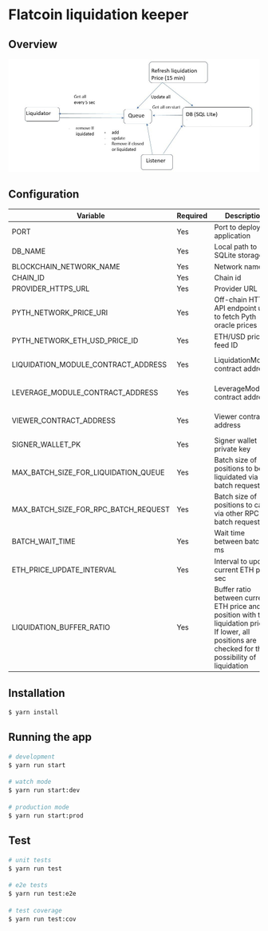 # Flatcoin liquidation keeper

## Overview

![overview](./assets/liquidation_keeper_overview.jpg)

## Configuration


| Variable                             | Required | Description                                                                                                                                               | Example                                                                                             |
|--------------------------------------|----------|-----------------------------------------------------------------------------------------------------------------------------------------------------------|-----------------------------------------------------------------------------------------------------|
| PORT                                 | Yes      | Port to deploy application                                                                                                                                | 3000                                                                                                |
| DB_NAME                              | Yes      | Local path to SQLite storage                                                                                                                              | ../../positions.db                                                                                  |
| BLOCKCHAIN_NETWORK_NAME              | Yes      | Network name                                                                                                                                              | Base Goerli                                                                                         |
| CHAIN_ID                             | Yes      | Chain id                                                                                                                                                  | 84351                                                                                               |
| PROVIDER_HTTPS_URL                   | Yes      | Provider URL                                                                                                                                              | https://goerli.base.org                                                                             |
| PYTH_NETWORK_PRICE_URI               | Yes      | Off-chain HTTP API endpoint used to fetch Pyth oracle prices                                                                                              | See https://docs.pyth.network/documentation                                                         |
| PYTH_NETWORK_ETH_USD_PRICE_ID        | Yes      | ETH/USD price feed ID                                                                                                                                     | See https://pyth.network/developers/price-feed-ids                                                  |
| LIQUIDATION_MODULE_CONTRACT_ADDRESS  | Yes      | LiquidationModule contract address                                                                                                                        | See https://github.com/dhedge/flatcoin-v1/blob/testnet-system/deployments/testnet/testnet.base.json |
| LEVERAGE_MODULE_CONTRACT_ADDRESS     | Yes      | LeverageModule contract address                                                                                                                           | See https://github.com/dhedge/flatcoin-v1/blob/testnet-system/deployments/testnet/testnet.base.json |
| VIEWER_CONTRACT_ADDRESS              | Yes      | Viewer contract address                                                                                                                                   | See https://github.com/dhedge/flatcoin-v1/blob/testnet-system/deployments/testnet/testnet.base.json |
| SIGNER_WALLET_PK                     | Yes      | Signer wallet private key                                                                                                                                 |                                                                                                     |
| MAX_BATCH_SIZE_FOR_LIQUIDATION_QUEUE | Yes      | Batch size of positions to be liquidated via RPC batch request                                                                                            | 5                                                                                                   |
| MAX_BATCH_SIZE_FOR_RPC_BATCH_REQUEST | Yes      | Batch size of positions to call via other RPC batch requests                                                                                              | 5                                                                                                   |
| BATCH_WAIT_TIME                      | Yes      | Wait time between batches, ms                                                                                                                             | 500                                                                                                 |
| ETH_PRICE_UPDATE_INTERVAL            | Yes      | Interval to update current ETH price, sec                                                                                                                 | 4                                                                                                   |
| LIQUIDATION_BUFFER_RATIO             | Yes      | Buffer ratio between current ETH price and position with top liquidation price<br/>If lower, all positions are checked for the possibility of liquidation | 0.01                                                                                                |


## Installation

```bash
$ yarn install
```

## Running the app

```bash
# development
$ yarn run start

# watch mode
$ yarn run start:dev

# production mode
$ yarn run start:prod
```

## Test

```bash
# unit tests
$ yarn run test

# e2e tests
$ yarn run test:e2e

# test coverage
$ yarn run test:cov
```


